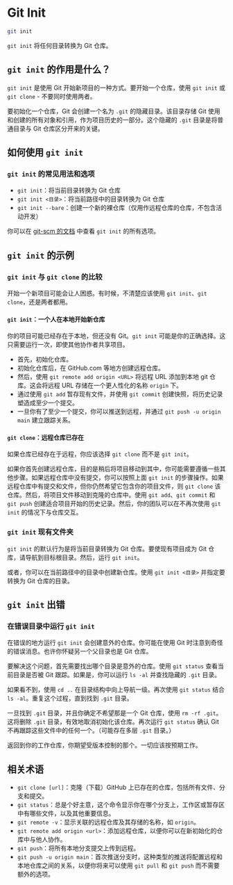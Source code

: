 # Git Init

```sh
git init
```

`git init` 将任何目录转换为 Git 仓库。

## `git init` 的作用是什么？

`git init` 是使用 Git 开始新项目的一种方式。要开始一个仓库，使用 `git init` 或 `git clone` - 不要同时使用两者。

要初始化一个仓库，Git 会创建一个名为 `.git` 的隐藏目录。该目录存储 Git 使用和创建的所有对象和引用，作为项目历史的一部分。这个隐藏的 `.git` 目录是将普通目录与 Git 仓库区分开来的关键。

## 如何使用 `git init`

### `git init` 的常见用法和选项

* `git init`：将当前目录转换为 Git 仓库
* `git init <目录>`：将当前路径中的目录转换为 Git 仓库
* `git init --bare`：创建一个新的裸仓库（仅用作远程仓库的仓库，不包含活动开发）

你可以在 [git-scm 的文档](https://git-scm.com/docs/git-init) 中查看 `git init` 的所有选项。

## `git init` 的示例

### `git init` 与 `git clone` 的比较

开始一个新项目可能会让人困惑。有时候，不清楚应该使用 `git init`、`git clone`，还是两者都用。

#### `git init`：一个人在本地开始新仓库

你的项目可能已经存在于本地，但还没有 Git。`git init` 可能是你的正确选择。这只需要运行一次，即使其他协作者共享项目。

- 首先，初始化仓库。
- 初始化仓库后，在 GitHub.com 等地方创建远程仓库。
- 然后，使用 `git remote add origin <URL>` 将远程 URL 添加到本地 git 仓库。这会将远程 URL 存储在一个更人性化的名称 `origin` 下。
- 通过使用 `git add` 暂存现有文件，并使用 `git commit` 创建快照，将历史记录塑造成至少一个提交。
- 一旦你有了至少一个提交，你可以推送到远程，并通过 `git push -u origin main` 建立跟踪关系。

#### `git clone`：远程仓库已存在

如果仓库已经存在于远程，你应该选择 `git clone` 而不是 `git init`。

如果你首先创建远程仓库，目的是稍后将项目移动到其中，你可能需要遵循一些其他步骤。如果远程仓库中没有提交，你可以按照上面 `git init` 的步骤操作。如果远程仓库中有提交和文件，但你仍然希望它包含你的项目文件，则 `git clone` 该仓库。然后，将项目文件移动到克隆的仓库中。使用 `git add`、`git commit` 和 `git push` 创建适合项目开始的历史记录。然后，你的团队可以在不再次使用 `git init` 的情况下与仓库交互。

### `git init` 现有文件夹

`git init` 的默认行为是将当前目录转换为 Git 仓库。要使现有项目成为 Git 仓库，请导航到目标根目录。然后，运行 `git init`。

或者，你可以在当前路径中的目录中创建新仓库。使用 `git init <目录>` 并指定要转换为 Git 仓库的目录。

## `git init` 出错

### 在错误目录中运行 `git init`

在错误的地方运行 `git init` 会创建意外的仓库。你可能在使用 Git 时注意到奇怪的错误消息。也许你怀疑另一个父目录也是 Git 仓库。

要解决这个问题，首先需要找出哪个目录是意外的仓库。使用 `git status` 查看当前目录是否被 Git 跟踪。如果是，你可以运行 `ls -al` 并查找隐藏的 `.git` 目录。

如果看不到，使用 `cd ..` 在目录结构中向上导航一级。再次使用 `git status` 结合 `ls -al`。重复这个过程，直到找到 `.git` 目录。

一旦找到 `.git` 目录，并且你确定不希望那是一个 Git 仓库，使用 `rm -rf .git`。这将删除 `.git` 目录，有效地取消初始化该仓库。再次运行 `git status` 确认 Git 不再跟踪这些文件中的任何一个。（可能存在多层 `.git` 目录。）

返回到你的工作仓库，你期望受版本控制的那个。一切应该按预期工作。

## 相关术语

- `git clone [url]`：克隆（下载）GitHub 上已存在的仓库，包括所有文件、分支和提交。
- `git status`：总是个好主意，这个命令显示你在哪个分支上，工作区或暂存区中有哪些文件，以及其他重要信息。
- `git remote -v`：显示关联的远程仓库及其存储的名称，如 `origin`。
- `git remote add origin <url>`：添加远程仓库，以便你可以在新初始化的仓库中与他人协作。
- `git push`：将所有本地分支提交上传到远程。
- `git push -u origin main`：首次推送分支时，这种类型的推送将配置远程和本地仓库之间的关系，以便你将来可以使用 `git pull` 和 `git push` 而不需要额外的选项。 